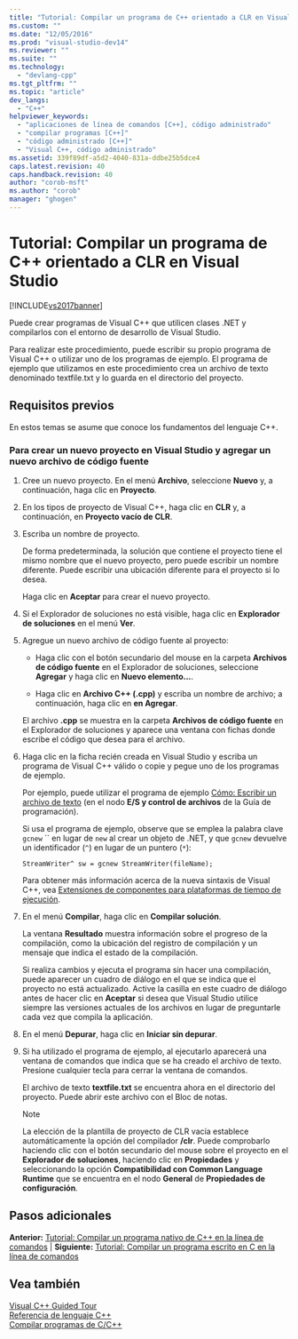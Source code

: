 ```yaml
---
title: "Tutorial: Compilar un programa de C++ orientado a CLR en Visual Studio | Microsoft Docs"
ms.custom: ""
ms.date: "12/05/2016"
ms.prod: "visual-studio-dev14"
ms.reviewer: ""
ms.suite: ""
ms.technology: 
  - "devlang-cpp"
ms.tgt_pltfrm: ""
ms.topic: "article"
dev_langs: 
  - "C++"
helpviewer_keywords: 
  - "aplicaciones de línea de comandos [C++], código administrado"
  - "compilar programas [C++]"
  - "código administrado [C++]"
  - "Visual C++, código administrado"
ms.assetid: 339f89df-a5d2-4040-831a-ddbe25b5dce4
caps.latest.revision: 40
caps.handback.revision: 40
author: "corob-msft"
ms.author: "corob"
manager: "ghogen"
---
```

# Tutorial: Compilar un programa de C++ orientado a CLR en Visual Studio
[!INCLUDE[vs2017banner](../assembler/inline/includes/vs2017banner.md)]

Puede crear programas de Visual C\+\+ que utilicen clases .NET y compilarlos con el entorno de desarrollo de Visual Studio.  
  
 Para realizar este procedimiento, puede escribir su propio programa de Visual C\+\+ o utilizar uno de los programas de ejemplo.  El programa de ejemplo que utilizamos en este procedimiento crea un archivo de texto denominado textfile.txt y lo guarda en el directorio del proyecto.  
  
## Requisitos previos  
 En estos temas se asume que conoce los fundamentos del lenguaje C\+\+.  
  
### Para crear un nuevo proyecto en Visual Studio y agregar un nuevo archivo de código fuente  
  
1.  Cree un nuevo proyecto.  En el menú **Archivo**, seleccione **Nuevo** y, a continuación, haga clic en **Proyecto**.  
  
2.  En los tipos de proyecto de Visual C\+\+, haga clic en **CLR** y, a continuación, en **Proyecto vacío de CLR**.  
  
3.  Escriba un nombre de proyecto.  
  
     De forma predeterminada, la solución que contiene el proyecto tiene el mismo nombre que el nuevo proyecto, pero puede escribir un nombre diferente.  Puede escribir una ubicación diferente para el proyecto si lo desea.  
  
     Haga clic en **Aceptar** para crear el nuevo proyecto.  
  
4.  Si el Explorador de soluciones no está visible, haga clic en **Explorador de soluciones** en el menú **Ver**.  
  
5.  Agregue un nuevo archivo de código fuente al proyecto:  
  
    -   Haga clic con el botón secundario del mouse en la carpeta **Archivos de código fuente** en el Explorador de soluciones, seleccione **Agregar** y haga clic en **Nuevo elemento...**.  
  
    -   Haga clic en **Archivo C\+\+ \(.cpp\)** y escriba un nombre de archivo; a continuación, haga clic en **en Agregar**.  
  
     El archivo **.cpp** se muestra en la carpeta **Archivos de código fuente** en el Explorador de soluciones y aparece una ventana con fichas donde escribe el código que desea para el archivo.  
  
6.  Haga clic en la ficha recién creada en Visual Studio y escriba un programa de Visual C\+\+ válido o copie y pegue uno de los programas de ejemplo.  
  
     Por ejemplo, puede utilizar el programa de ejemplo [Cómo: Escribir un archivo de texto](../dotnet/how-to-write-a-text-file-cpp-cli.md) \(en el nodo **E\/S y control de archivos** de la Guía de programación\).  
  
     Si usa el programa de ejemplo, observe que se emplea la palabra clave `gcnew` ``  en lugar de `new` al crear un objeto de .NET, y que `gcnew` devuelve un identificador \(`^`\) en lugar de un puntero \(`*`\):  
  
     `StreamWriter^ sw = gcnew StreamWriter(fileName);`  
  
     Para obtener más información acerca de la nueva sintaxis de Visual C\+\+, vea [Extensiones de componentes para plataformas de tiempo de ejecución](../windows/component-extensions-for-runtime-platforms.md).  
  
7.  En el menú **Compilar**, haga clic en **Compilar solución**.  
  
     La ventana **Resultado** muestra información sobre el progreso de la compilación, como la ubicación del registro de compilación y un mensaje que indica el estado de la compilación.  
  
     Si realiza cambios y ejecuta el programa sin hacer una compilación, puede aparecer un cuadro de diálogo en el que se indica que el proyecto no está actualizado.  Active la casilla en este cuadro de diálogo antes de hacer clic en **Aceptar** si desea que Visual Studio utilice siempre las versiones actuales de los archivos en lugar de preguntarle cada vez que compila la aplicación.  
  
8.  En el menú **Depurar**, haga clic en **Iniciar sin depurar**.  
  
9. Si ha utilizado el programa de ejemplo, al ejecutarlo aparecerá una ventana de comandos que indica que se ha creado el archivo de texto.  Presione cualquier tecla para cerrar la ventana de comandos.  
  
     El archivo de texto **textfile.txt** se encuentra ahora en el directorio del proyecto.  Puede abrir este archivo con el Bloc de notas.  
  
    > [!NOTE]
    >  La elección de la plantilla de proyecto de CLR vacía establece automáticamente la opción del compilador **\/clr**.  Puede comprobarlo haciendo clic con el botón secundario del mouse sobre el proyecto en el **Explorador de soluciones**, haciendo clic en **Propiedades** y seleccionando la opción **Compatibilidad con Common Language Runtime** que se encuentra en el nodo **General** de **Propiedades de configuración**.  
  
## Pasos adicionales  
 **Anterior:** [Tutorial: Compilar un programa nativo de C\+\+ en la línea de comandos](../build/walkthrough-compiling-a-native-cpp-program-on-the-command-line.md) &#124; **Siguiente:** [Tutorial: Compilar un programa escrito en C en la línea de comandos](../Topic/Walkthrough:%20Compiling%20a%20C%20Program%20on%20the%20Command%20Line.md)  
  
## Vea también  
 [Visual C\+\+ Guided Tour](http://msdn.microsoft.com/es-es/499cb66f-7df1-45d6-8b6b-33d94fd1f17c)   
 [Referencia de lenguaje C\+\+](../cpp/cpp-language-reference.md)   
 [Compilar programas de C\/C\+\+](../build/building-c-cpp-programs.md)